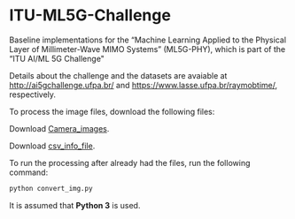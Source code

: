 # ITU-ML5G-Challenge
Baseline implementations for the  “Machine Learning Applied to the Physical Layer of Millimeter-Wave MIMO Systems” (ML5G-PHY), which is part of the “ITU AI/ML 5G Challenge"

Details about the challenge and the datasets are avaiable at http://ai5gchallenge.ufpa.br/ and https://www.lasse.ufpa.br/raymobtime/, respectively.

To process the image files, download the following files:

Download [Camera_images](https://nextcloud.lasseufpa.org/s/Q6tqZt2oAKPToZo).

Download [csv_info_file](https://nextcloud.lasseufpa.org/s/afpG6qgmRPaJBfw).

To run the processing after already had the files, run the following command:

```bash
python convert_img.py
```

It is assumed that **Python 3** is used.

